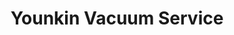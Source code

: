 ---
title: "Younkin Vacuum Service"
url: /east-stroudsburg/younkin-vacuum-service/
shop: Staubsauger
---
